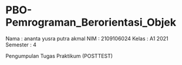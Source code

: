 # PBO-Pemrograman_Berorientasi_Objek

Nama : ananta yusra putra akmal
NIM : 2109106024
Kelas : A1 2021
Semester : 4

Pengumpulan Tugas Praktikum (POSTTEST) 
